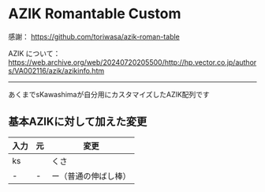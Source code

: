 # AZIK Romantable Custom

感謝： https://github.com/toriwasa/azik-roman-table

AZIK について： https://web.archive.org/web/20240720205500/http://hp.vector.co.jp/authors/VA002116/azik/azikinfo.htm

---

あくまでsKawashimaが自分用にカスタマイズしたAZIK配列です

## 基本AZIKに対して加えた変更

| 入力 | 元   | 変更                 |
| ---- | ---- | -------------------- |
| ks   |      | くさ                 |
| -    | -    | ー（普通の伸ばし棒） |

